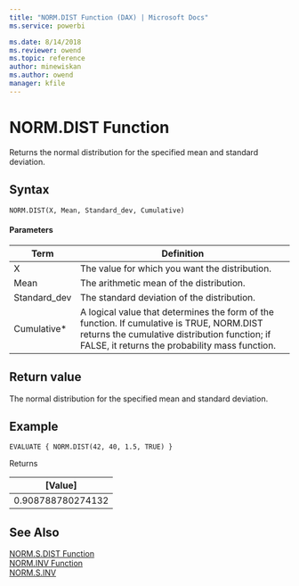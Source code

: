 ```yaml
---
title: "NORM.DIST Function (DAX) | Microsoft Docs"
ms.service: powerbi 

ms.date: 8/14/2018
ms.reviewer: owend
ms.topic: reference
author: minewiskan
ms.author: owend
manager: kfile
---
```

# NORM.DIST Function
Returns the normal distribution for the specified mean and standard deviation. 
 
  
## Syntax  
  
```dax
NORM.DIST(X, Mean, Standard_dev, Cumulative)  
```
  
#### Parameters  
  
|Term|Definition|  
|--------|--------------|  
|X|The value for which you want the distribution.|  
|Mean |The arithmetic mean of the distribution.|
|Standard_dev|The standard deviation of the distribution.|
|Cumulative*|A logical value that determines the form of the function. If cumulative is TRUE, NORM.DIST returns the cumulative distribution function; if FALSE, it returns the probability mass function.|
  
## Return value  
The normal distribution for the specified mean and standard deviation.  
  
## Example  
  
```dax
EVALUATE { NORM.DIST(42, 40, 1.5, TRUE) }
```

Returns

|[Value]  |
|---------|
|0.908788780274132     |


## See Also  

[NORM.S.DIST Function](norm-s-dist-dax.md)   
[NORM.INV Function](norm-inv-dax.md)   
[NORM.S.INV](norm-s-inv-dax.md)   
  
